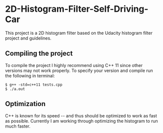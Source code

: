 # 2D-Histogram-Filter-Self-Driving-Car
This project is a 2D histogram filter based on the Udacity histogram filter project and guidelines. 

## Compiling the project
To compile the project I highly recommend using C++ 11 since other versions may not work properly. To specify your version and compile run the following in terminal: 
```
$ g++ -std=c++11 tests.cpp
$ ./a.out
```
## Optimization
C++ is known for its speed -- and thus should be optimized to work as fast as possible. Currently I am working through optimizing the histogram to run much faster. 
